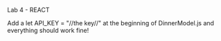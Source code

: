 Lab 4 - REACT

Add a let API_KEY = "//the key//" at the beginning of DinnerModel.js and everything should work fine!